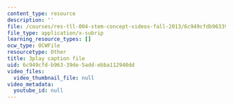 ```yaml
---
content_type: resource
description: ''
file: /courses/res-tll-004-stem-concept-videos-fall-2013/6c949cfdb96339de5addebba112940dd_8r_cJIHv3A0.srt
file_type: application/x-subrip
learning_resource_types: []
ocw_type: OCWFile
resourcetype: Other
title: 3play caption file
uid: 6c949cfd-b963-39de-5add-ebba112940dd
video_files:
  video_thumbnail_file: null
video_metadata:
  youtube_id: null
---
```

